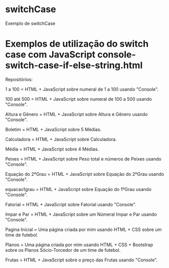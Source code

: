 # switchCase
Exemplo de switchCase

<h1>Exemplos de utilização do switch case com JavaScript console-switch-case-if-else-string.html</h1>

Repositórios:

1 a 100 = HTML + JavaScript sobre numeral de 1 a 100 usando "Console".

100 até 500 = HTML + JavaScript sobre numeral de 100 a 500 usando "Console".

Altura e Gênero = HTML + JavaScript sobre Altura e Gênero usando "Console".

Boletim = HTML + JavaScript sobre 5 Médias.

Calculadora = HTML + JavaScript sobre Calculadora.

Média = HTML + JavaScript sobre 4 Médias.

Peixes = HTML + JavaScript sobre Peso total e números de Peixes usando "Console".

Equação do 2ºGrau = HTML + JavaScript sobre Equação do 2ºGrau usando "Console".

equacao1grau = HTML + JavaScript sobre Equação do 1ºGrau usando "Console".

Fatorial = HTML + JavaScript sobre Fatorial usando "Console".

Impar e Par = HTML + JavaScript sobre um Númeral Impar e Par usando "Console".

Pagina Inicial = Uma página criada por mim usando HTML + CSS sobre um time de futebol.

Planos = Uma página criada por mim usando HTML + CSS + Bootstrap sobre os Planos Sócio-Torcedor de um time de futebol.

Frutas = HTML + JavaScript sobre o preço das Frutas usando "Console".

